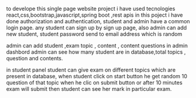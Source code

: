to develope this single page website project i have used tecnologies react,css,bootstrap,javascript,spring boot ,rest apis 
in this poject i have done authorization and authentication,
student and admin have a common login page.
any student can sign up by sign up page,
also admin can add new student,
student password send to email address which is random


admin can add student ,exam topic , content , content questions
in admin dashbord admin can see how many student are in database,total topics , question and contents.

in student panel 
student can give exam on different topics which are present in database,
when student click on start button he get random 10 question of that topic when he clic on submit button or after 10 minutes exam will submit 
then student can see her mark in particular exam.
